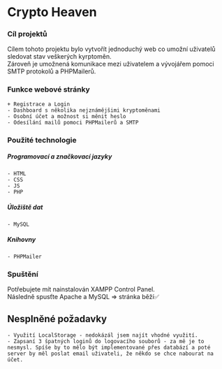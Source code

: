 
# Crypto Heaven

### Cíl projektů

Cílem tohoto projektu bylo vytvořít jednoduchý web co umožní uživatelů sledovat stav veškerých kyrptoměn.<br>
Zároveň je umožnená komunikace mezi uživatelem a vývojářem pomoci SMTP protokolů a PHPMailerů.

### Funkce webové stránky

    + Registrace a Login
    - Dashboard s několika nejznámějšimi kryptoměnami
    - Osobní účet a možnost si měnit heslo
    - Odesílání mailů pomoci PHPMailerů a SMTP 

### Použité technologie

  ##### Programovací a značkovací jazyky
  
    - HTML
    - CSS
    - JS
    - PHP
  
  ##### Úložiště dat
    - MySQL
  
  ##### Knihovny
    - PHPMailer
    
### Spuštění 

Potřebujete mít nainstalován XAMPP Control Panel.<br>
Následně spusťte Apache a MySQL => stránka běží✅
  
    
## Nesplněné požadavky

    - Využití LocalStorage - nedokázál jsem najít vhodné využití.
    - Zapsaní 3 špatných loginů do logovacího souborů - za mě je to nesmysl. Spíše by to mělo být implementované přes databází a poté server by měl poslat email uživateli, že někdo se chce nabourat na účet.



